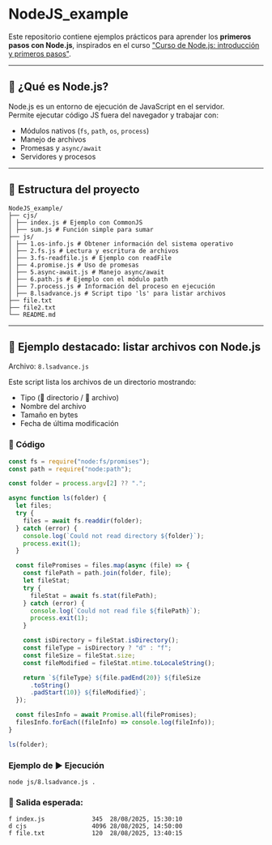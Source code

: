 # NodeJS_example  

Este repositorio contiene ejemplos prácticos para aprender los **primeros pasos con Node.js**, inspirados en el curso ["Curso de Node.js: introducción y primeros pasos"](https://www.youtube.com/@midulive).  

---

## 🚀 ¿Qué es Node.js?  
Node.js es un entorno de ejecución de JavaScript en el servidor.  
Permite ejecutar código JS fuera del navegador y trabajar con:  

- Módulos nativos (`fs`, `path`, `os`, `process`)  
- Manejo de archivos  
- Promesas y `async/await`  
- Servidores y procesos  

---

## 📂 Estructura del proyecto  

```
NodeJS_example/
├── cjs/
│ ├── index.js # Ejemplo con CommonJS
│ ├── sum.js # Función simple para sumar
├── js/
│ ├── 1.os-info.js # Obtener información del sistema operativo
│ ├── 2.fs.js # Lectura y escritura de archivos
│ ├── 3.fs-readfile.js # Ejemplo con readFile
│ ├── 4.promise.js # Uso de promesas
│ ├── 5.async-await.js # Manejo async/await
│ ├── 6.path.js # Ejemplo con el módulo path
│ ├── 7.process.js # Información del proceso en ejecución
│ ├── 8.lsadvance.js # Script tipo 'ls' para listar archivos
├── file.txt
├── file2.txt
└── README.md

```



---

## 📌 Ejemplo destacado: listar archivos con Node.js  

Archivo: `8.lsadvance.js`  

Este script lista los archivos de un directorio mostrando:  

- Tipo (📁 directorio / 📄 archivo)  
- Nombre del archivo  
- Tamaño en bytes  
- Fecha de última modificación  

### 📄 Código  

```js
const fs = require("node:fs/promises");
const path = require("node:path");

const folder = process.argv[2] ?? ".";

async function ls(folder) {
  let files;
  try {
    files = await fs.readdir(folder);
  } catch (error) {
    console.log(`Could not read directory ${folder}`);
    process.exit(1);
  }

  const filePromises = files.map(async (file) => {
    const filePath = path.join(folder, file);
    let fileStat;
    try {
      fileStat = await fs.stat(filePath);
    } catch (error) {
      console.log(`Could not read file ${filePath}`);
      process.exit(1);
    }

    const isDirectory = fileStat.isDirectory();
    const fileType = isDirectory ? "d" : "f";
    const fileSize = fileStat.size;
    const fileModified = fileStat.mtime.toLocaleString();

    return `${fileType} ${file.padEnd(20)} ${fileSize
      .toString()
      .padStart(10)} ${fileModified}`;
  });

  const filesInfo = await Promise.all(filePromises);
  filesInfo.forEach((fileInfo) => console.log(fileInfo));
}

ls(folder);
```
### Ejemplo de ▶️ Ejecución
```
node js/8.lsadvance.js .

```

### 📌 Salida esperada:

```
f index.js             345  28/08/2025, 15:30:10
d cjs                  4096 28/08/2025, 14:50:00
f file.txt             120  28/08/2025, 13:40:15

```